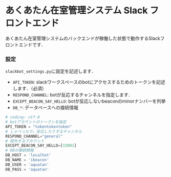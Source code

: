 あくあたん在室管理システム Slack フロントエンド
===============================================

あくあたん在室管理システムのバックエンドが稼働した状態で動作するSlackフロントエンドです．

### 


### 設定

`slackbot_settings.py`に設定を記述します．

* `API_TOKEN`: slackワークスペースのbotにアクセスするためのトークンを記述します．（必須）
* `RESPOND_CHANNEL`: botが反応するチャンネルを指定します．
* `EXCEPT_BEACON_SAY_HELLO`: botが反応しないbeaconのminorナンバーを列挙
* `DB_*`: データベースへの接続情報

```python
# coding: utf-8
# botアカウントのトークンを指定
API_TOKEN = "tokentokentoken"
# しゃべったり，反応したりするチャンネル
RESPOND_CHANNEL="general"
# 除外するアカウント
EXCEPT_BEACON_SAY_HELLO=[15001]
# DBの接続情報
DB_HOST = 'localhot'
DB_NAME = 'ibeacon'
DB_USER = 'aquatan'
DB_PASS = 'aquatan'
```
